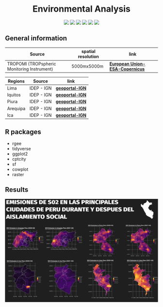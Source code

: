<h1 align="center"><b>Environmental Analysis</b></h1>

<p align="center">
 <a href="#"><img src="https://img.shields.io/badge/R-276DC3?style=for-the-badge&logo=r&logoColor=white"></a> <a href="#"><img src="https://img.shields.io/badge/Inkscape-000000?style=for-the-badge&logo=Inkscape&logoColor=white"></a> <a href="#"><img src="https://img.shields.io/badge/Ubuntu-E95420?style=for-the-badge&logo=ubuntu&logoColor=white"></a> <a href="#"><img src="https://img.shields.io/badge/Twitter-1DA1F2?style=for-the-badge&logo=twitter&logoColor=white"></a> <a href="#"><img src="https://img.shields.io/badge/LinkedIn-0077B5?style=for-the-badge&logo=linkedin&logoColor=white"></a> <a href="#"><img src="https://img.shields.io/badge/pendulum-pe-%23F7DF1E.svg?&style=for-the-badge&logo=my-cv&logoColor=white"></a>
</p>

## **General information**

Source | spatial resolution | link
---|---|---
TROPOMI (TROPspheric Monitoring Instrument) | 5000mx5000m | [**European Union-ESA-Copernicus**](https://developers.google.com/earth-engine/datasets/catalog/COPERNICUS_S5P_NRTI_L3_SO2)

Regions | Source | link
---|---|---
Lima | IDEP - IGN | [**geoportal-IGN**](https://www.idep.gob.pe/geovisor/df2/)
Iquitos | IDEP - IGN | [**geoportal-IGN**](https://www.idep.gob.pe/geovisor/df2/)
Piura | IDEP - IGN | [**geoportal-IGN**](https://www.idep.gob.pe/geovisor/df2/)
Arequipa| IDEP - IGN | [**geoportal-IGN**](https://www.idep.gob.pe/geovisor/df2/)
Ica | IDEP - IGN | [**geoportal-IGN**](https://www.idep.gob.pe/geovisor/df2/)

## **R packages**
* rgee
* tidyverse
* ggplot2
* cptcity
* sf
* cowplot
* raster

## **Results**
![](./poster/poster.png)
